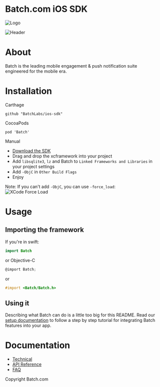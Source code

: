 Batch.com iOS SDK
==================

![Logo](http://batch-doc.s3.amazonaws.com/logo_batch_192.gif)

![Header](http://batch-doc.s3.amazonaws.com/General/BatchHeader.png)

# About

Batch is the leading mobile engagement & push notification suite engineered for the mobile era.

# Installation
Carthage
```
github "BatchLabs/ios-sdk"
```

CocoaPods

```
pod 'Batch'
```

Manual  
 - [Download the SDK](https://batch.com/download/ios)
 - Drag and drop the xcframework into your project
 - Add `libsqlite3`, `lz` and Batch to `Linked Frameworks and Libraries` in your project settings
 - Add `-ObjC` in `Other Build Flags`
 - Enjoy

Note: If you can't add `-ObjC`, you can use `-force_load`:  
![XCode Force Load](https://batch-doc.s3.amazonaws.com/GettingStarted/iOS/ios_force_load.png)

# Usage

## Importing the framework
If you're in swift:
```swift
import Batch
```

or Objective-C

```Objective-C
@import Batch;
```

or
```Objective-C
#import <Batch/Batch.h>
```

## Using it
Describing what Batch can do is a little too big for this README.
Read our [setup documentation](https://batch.com/doc/ios/sdk-integration/initial-setup.html) to follow a step by step tutorial for integrating Batch features into your app.

# Documentation

 - [Technical](https://doc.batch.com/)
 - [API Reference](https://doc.batch.com/ios-api-reference/index.html)
 - [FAQ](https://batch.com/doc/faq/general.html)

Copyright Batch.com